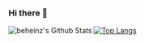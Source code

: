 ### Hi there 👋

<img align="left" alt="beheinz's Github Stats" src="https://github-readme-stats.vercel.app/api/top-langs/?username=beheinz" />

[![Top Langs](https://github-readme-stats.vercel.app/api/top-langs/?username=beheinz&layout=compact)](https://github.com/beheinz/)
